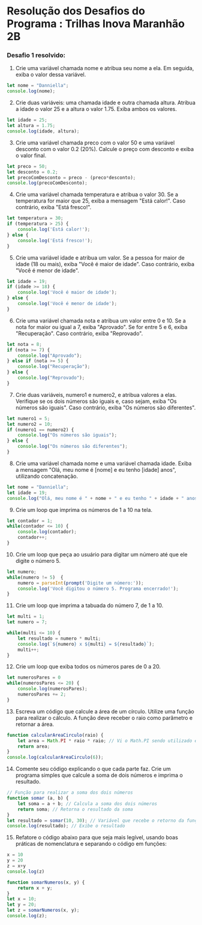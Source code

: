 # Resolução dos Desafios do Programa : Trilhas Inova Maranhão 2B

### Desafio 1 resolvido:

1. Crie uma variável chamada nome e atribua seu nome a ela. Em seguida, exiba o valor dessa variável.

```js
let nome = "Danniella";
console.log(nome); 
```
2. Crie duas variáveis: uma chamada idade e outra chamada altura. Atribua a idade o valor 25 e a altura o valor 1.75. Exiba ambos os valores.
```js
let idade = 25;
let altura = 1.75;
console.log(idade, altura); 
```
3. Crie uma variável chamada preco com o valor 50 e uma variável desconto com o valor 0.2 (20%). Calcule o preço com desconto e exiba o valor final.
```js
let preco = 50;
let desconto = 0.2;
let precoComDesconto = preco - (preco*desconto); 
console.log(precoComDesconto);
```
4. Crie uma variável chamada temperatura e atribua o valor 30. Se a temperatura for maior que 25, exiba a mensagem "Está calor!". Caso contrário, exiba "Está fresco!".
```js
let temperatura = 30;
if (temperatura > 25) {
    console.log('Está calor!');
} else {
    console.log('Está fresco!');
}
```
5. Crie uma variável idade e atribua um valor. Se a pessoa for maior de idade (18 ou mais), exiba "Você é maior de idade". Caso contrário, exiba "Você é menor de idade".
```js
let idade = 19;
if (idade >= 18) {
    console.log('Você é maior de idade');
} else {
    console.log('Você é menor de idade');
}
```
6. Crie uma variável chamada nota e atribua um valor entre 0 e 10. Se a nota for maior ou igual a 7, exiba "Aprovado". Se for entre 5 e 6, exiba "Recuperação". Caso contrário, exiba "Reprovado".
```js
let nota = 8;
if (nota >= 7) {
    console.log("Aprovado");
} else if (nota >= 5) {
    console.log("Recuperação");
} else {
    console.log("Reprovado");
}
```
7. Crie duas variáveis, numero1 e numero2, e atribua valores a elas. Verifique se os dois números são iguais e, caso sejam, exiba "Os números são iguais". Caso contrário, exiba "Os números são diferentes".
```js
let numero1 = 5;
let numero2 = 10;
if (numero1 == numero2) {
    console.log("Os números são iguais");
} else {
    console.log("Os números são diferentes");
}
```
8. Crie uma variável chamada nome e uma variável chamada idade. Exiba a mensagem "Olá, meu nome é [nome] e eu tenho [idade] anos", utilizando concatenação.
```js
let nome = "Danniella";
let idade = 19;
console.log("Olá, meu nome é " + nome + " e eu tenho " + idade + " anos");
```
9. Crie um loop que imprima os números de 1 a 10 na tela.
```js
let contador = 1;
while(contador <= 10) {
    console.log(contador);
    contador++;
}
```
10. Crie um loop que peça ao usuário para digitar um número até que ele digite o número 5.
```js
let numero;
while(numero != 5)  {
    numero = parseInt(prompt('Digite um número:'));
    console.log('Você digitou o número 5. Programa encerrado!');
} 
```
11. Crie um loop que imprima a tabuada do número 7, de 1 a 10.
```js
let multi = 1;
let numero = 7;

while(multi <= 10) {
    let resultado = numero * multi;
    console.log(`${numero} x ${multi} = ${resultado}`);
    multi++;
}
```
12. Crie um loop que exiba todos os números pares de 0 a 20.
```js
let numerosPares = 0
while(numerosPares <= 20) {
    console.log(numerosPares);
    numerosPares += 2;
}
```
13. Escreva um código que calcule a área de um círculo. Utilize uma função para realizar o cálculo. A função deve receber o raio como parâmetro e retornar a área.
```js
function calcularAreaCirculo(raio) {
    let area = Math.PI * raio * raio; // Vi o Math.PI sendo utilizado em um dos exercicios resolvidos pelo instrutor da Alura
    return area;
}
console.log(calcularAreaCirculo(6));
```
14. Comente seu código explicando o que cada parte faz. Crie um programa simples que calcule a soma de dois números e imprima o resultado.
```js
// Função para realizar a soma dos dois números 
function somar (a, b) {
    let soma = a + b; // Calcula a soma dos dois números
    return soma; // Retorna o resultado da soma 
}
let resultado = somar(10, 30); // Variável que recebe o retorno da função
console.log(resultado); // Exibe o resultado
```
15. Refatore o código abaixo para que seja mais legível, usando boas práticas de nomenclatura e separando o código em funções:
```js
x = 10
y = 20
z = x+y
console.log(z)
```
```js
function somarNumeros(x, y) {
    return x + y;
}
let x = 10;
let y = 20;
let z = somarNumeros(x, y);
console.log(z);


